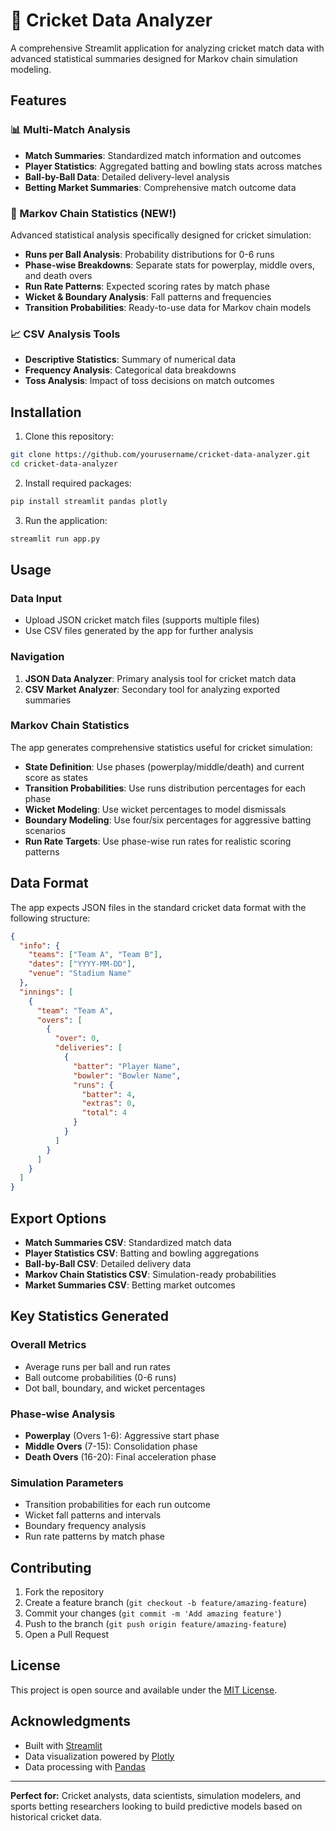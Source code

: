 # 🏏 Cricket Data Analyzer

A comprehensive Streamlit application for analyzing cricket match data with advanced statistical summaries designed for Markov chain simulation modeling.

## Features

### 📊 Multi-Match Analysis
- **Match Summaries**: Standardized match information and outcomes
- **Player Statistics**: Aggregated batting and bowling stats across matches
- **Ball-by-Ball Data**: Detailed delivery-level analysis
- **Betting Market Summaries**: Comprehensive match outcome data

### 🎯 Markov Chain Statistics (NEW!)
Advanced statistical analysis specifically designed for cricket simulation:
- **Runs per Ball Analysis**: Probability distributions for 0-6 runs
- **Phase-wise Breakdowns**: Separate stats for powerplay, middle overs, and death overs
- **Run Rate Patterns**: Expected scoring rates by match phase
- **Wicket & Boundary Analysis**: Fall patterns and frequencies
- **Transition Probabilities**: Ready-to-use data for Markov chain models

### 📈 CSV Analysis Tools
- **Descriptive Statistics**: Summary of numerical data
- **Frequency Analysis**: Categorical data breakdowns
- **Toss Analysis**: Impact of toss decisions on match outcomes

## Installation

1. Clone this repository:
```bash
git clone https://github.com/yourusername/cricket-data-analyzer.git
cd cricket-data-analyzer
```

2. Install required packages:
```bash
pip install streamlit pandas plotly
```

3. Run the application:
```bash
streamlit run app.py
```

## Usage

### Data Input
- Upload JSON cricket match files (supports multiple files)
- Use CSV files generated by the app for further analysis

### Navigation
1. **JSON Data Analyzer**: Primary analysis tool for cricket match data
2. **CSV Market Analyzer**: Secondary tool for analyzing exported summaries

### Markov Chain Statistics
The app generates comprehensive statistics useful for cricket simulation:

- **State Definition**: Use phases (powerplay/middle/death) and current score as states
- **Transition Probabilities**: Use runs distribution percentages for each phase
- **Wicket Modeling**: Use wicket percentages to model dismissals
- **Boundary Modeling**: Use four/six percentages for aggressive batting scenarios
- **Run Rate Targets**: Use phase-wise run rates for realistic scoring patterns

## Data Format

The app expects JSON files in the standard cricket data format with the following structure:
```json
{
  "info": {
    "teams": ["Team A", "Team B"],
    "dates": ["YYYY-MM-DD"],
    "venue": "Stadium Name"
  },
  "innings": [
    {
      "team": "Team A",
      "overs": [
        {
          "over": 0,
          "deliveries": [
            {
              "batter": "Player Name",
              "bowler": "Bowler Name",
              "runs": {
                "batter": 4,
                "extras": 0,
                "total": 4
              }
            }
          ]
        }
      ]
    }
  ]
}
```

## Export Options

- **Match Summaries CSV**: Standardized match data
- **Player Statistics CSV**: Batting and bowling aggregations
- **Ball-by-Ball CSV**: Detailed delivery data
- **Markov Chain Statistics CSV**: Simulation-ready probabilities
- **Market Summaries CSV**: Betting market outcomes

## Key Statistics Generated

### Overall Metrics
- Average runs per ball and run rates
- Ball outcome probabilities (0-6 runs)
- Dot ball, boundary, and wicket percentages

### Phase-wise Analysis
- **Powerplay** (Overs 1-6): Aggressive start phase
- **Middle Overs** (7-15): Consolidation phase  
- **Death Overs** (16-20): Final acceleration phase

### Simulation Parameters
- Transition probabilities for each run outcome
- Wicket fall patterns and intervals
- Boundary frequency analysis
- Run rate patterns by match phase

## Contributing

1. Fork the repository
2. Create a feature branch (`git checkout -b feature/amazing-feature`)
3. Commit your changes (`git commit -m 'Add amazing feature'`)
4. Push to the branch (`git push origin feature/amazing-feature`)
5. Open a Pull Request

## License

This project is open source and available under the [MIT License](LICENSE).

## Acknowledgments

- Built with [Streamlit](https://streamlit.io/)
- Data visualization powered by [Plotly](https://plotly.com/)
- Data processing with [Pandas](https://pandas.pydata.org/)

---

**Perfect for:** Cricket analysts, data scientists, simulation modelers, and sports betting researchers looking to build predictive models based on historical cricket data.